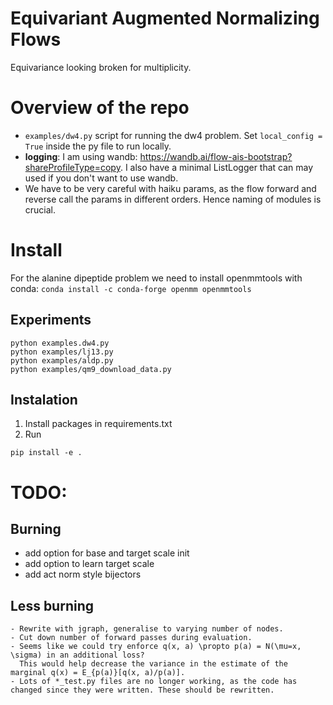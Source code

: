 # Equivariant Augmented Normalizing Flows

Equivariance looking broken for multiplicity. 

# Overview of the repo
- `examples/dw4.py` script for running the dw4 problem. Set `local_config = True` inside the py file to run locally.
- **logging**: I am using wandb: https://wandb.ai/flow-ais-bootstrap?shareProfileType=copy. I also have a minimal 
ListLogger that can may used if you don't want to use wandb.
- We have to be very careful with haiku params, as the flow forward and reverse call the params in different orders. 
Hence naming of modules is crucial. 


# Install
For the alanine dipeptide problem we need to install openmmtools with conda:
`conda install -c conda-forge openmm openmmtools`

## Experiments
```shell
python examples.dw4.py
python examples/lj13.py
python examples/aldp.py
python examples/qm9_download_data.py
```

## Instalation

1. Install packages in requirements.txt
2. Run 

```
pip install -e .
```


# TODO:

## Burning
 - add option for base and target scale init
 - add option to learn target scale
 - add act norm style bijectors

## Less burning

    - Rewrite with jgraph, generalise to varying number of nodes.
    - Cut down number of forward passes during evaluation.
    - Seems like we could try enforce q(x, a) \propto p(a) = N(\mu=x, \sigma) in an additional loss?
      This would help decrease the variance in the estimate of the marginal q(x) = E_{p(a)}[q(x, a)/p(a)]. 
    - Lots of *_test.py files are no longer working, as the code has changed since they were written. These should be rewritten. 